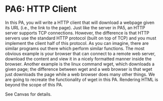 # PA6: HTTP Client

In this PA, you will write a HTTP client that will download a webpage given its URL (i.e., the link to the page). Just like the server in PA5, an HTTP server supports TCP connections. However, the difference is that HTTP servers use the standard HTTP protocol (built on top of TCP) and you must implement the client half of this protocol. As you can imagine, there are similar programs out there which perform similar functions. The most obvious example is your browser that can connect to a remote web server, download the content and view it in a nicely formatted manner inside the browser. Another example is the linux command wget, which downloads a given page; the difference between wget and a web browser is that wget just downloads the page while a web browser does many other things.  We are going to recreate the functionality of wget in this PA.  Rendering HTML is beyond the scope of this PA. 

See Canvas for details. 
